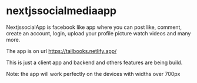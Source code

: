 # nextjssocialmediaapp

NextjssocialApp is facebook like app where you can post like, comment, create an account, login, upload your profile picture watch videos and many more.

The app is on url https://tailbooks.netlify.app/

This is just a client app and backend and others features are being build.

Note: the app will work perfectly on the devices with widths over 700px
